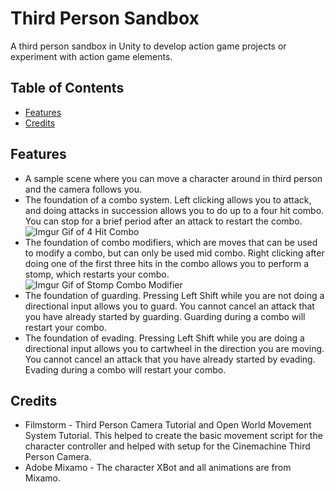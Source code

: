 # Third Person Sandbox
A third person sandbox in Unity to develop action game projects or experiment with action game elements.

## Table of Contents
* [Features](#features)
* [Credits](#credits)

## Features <a name="features"></a>
* A sample scene where you can move a character around in third person and the camera follows you.
* The foundation of a combo system. Left clicking allows you to attack, and doing attacks in succession allows you to do up to a four hit combo. You can stop for a brief period after an attack to restart the combo.
![Imgur Gif of 4 Hit Combo](https://i.imgur.com/jfEbgGu.gif)
* The foundation of combo modifiers, which are moves that can be used to modify a combo, but can only be used mid combo. Right clicking after doing one of the first three hits in the combo allows you to perform a stomp, which restarts your combo.
![Imgur Gif of Stomp Combo Modifier](https://i.imgur.com/VDCd0GE.gif)
* The foundation of guarding. Pressing Left Shift while you are not doing a directional input allows you to guard. You cannot cancel an attack that you have already started by guarding. Guarding during a combo will restart your combo.
* The foundation of evading. Pressing Left Shift while you are doing a directional input allows you to cartwheel in the direction you are moving. You cannot cancel an attack that you have already started by evading. Evading during a combo will restart your combo.

## Credits <a name="credits"></a>
* Filmstorm - Third Person Camera Tutorial and Open World Movement System Tutorial. This helped to create the basic movement script for the character controller and helped with setup for the Cinemachine Third Person Camera.
* Adobe Mixamo - The character XBot and all animations are from Mixamo.

